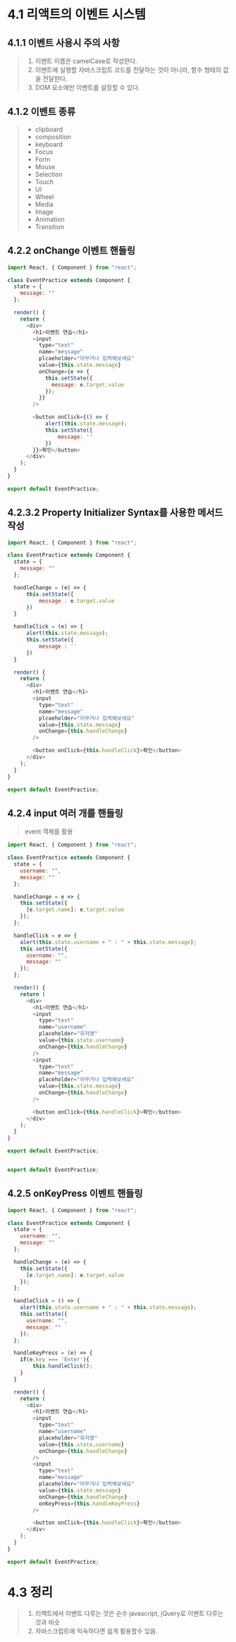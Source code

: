 # 4.1 리액트의 이벤트 시스템

## 4.1.1 이벤트 사용시 주의 사항
> 1. 이벤트 이름은 camelCase로 작성한다.
> 2. 이벤트에 실행할 자바스크립트 코드를 전달하는 것이 아니라, 함수 형태의 값을 전달한다.
> 3. DOM 요소에만 이벤트를 설정할 수 있다. 

## 4.1.2 이벤트 종류
> - clipboard
> - composition
> - keyboard
> - Focus 
> - Form
> - Mouse
> - Selection
> - Touch
> - UI
> - Wheel
> - Media
> - Image
> - Animation
> - Transition

## 4.2.2 onChange 이벤트 핸들링
```js
import React, { Component } from "react";

class EventPractice extends Component {
  state = {
    message: ""
  };

  render() {
    return (
      <div>
        <h1>이벤트 연습</h1>
        <input
          type="text"
          name="message"
          plcaeholder="아무거나 입력해보세요"
          value={this.state.message}
          onChange={e => {
            this.setState({
              message: e.target.value
            });
          }}
        />

        <button onClick={() => {
            alert(this.state.message);
            this.setState({
                message: ''
            })
        }}>확인</button>
      </div>
    );
  }
}

export default EventPractice;
```

## 4.2.3.2 Property Initializer Syntax를 사용한 메서드 작성
```js
import React, { Component } from "react";

class EventPractice extends Component {
  state = {
    message: ""
  };

  handleChange = (e) => {
      this.setState({
          message : e.target.value
      })
  }

  handleClick = (e) => {
      alert(this.state.message);
      this.setState({
          message : ''
      })
  }

  render() {
    return (
      <div>
        <h1>이벤트 연습</h1>
        <input
          type="text"
          name="message"
          plcaeholder="아무거나 입력해보세요"
          value={this.state.message}
          onChange={this.handleChange}
        />

        <button onClick={this.handleClick}>확인</button>
      </div>
    );
  }
}

export default EventPractice;
```

## 4.2.4 input 여러 개를 핸들링
> event 객체를 활용
```js
import React, { Component } from "react";

class EventPractice extends Component {
  state = {
    username: "",
    message: ""
  };

  handleChange = e => {
    this.setState({
      [e.target.name]: e.target.value
    });
  };

  handleClick = e => {
    alert(this.state.username + " : " + this.state.message);
    this.setState({
      username: "",
      message: ""
    });
  };

  render() {
    return (
      <div>
        <h1>이벤트 연습</h1>
        <input
          type="text"
          name="username"
          placeholder="유저명"
          value={this.state.username}
          onChange={this.handleChange}
        />
        <input
          type="text"
          name="message"
          placeholder="아무거나 입력해보세요"
          value={this.state.message}
          onChange={this.handleChange}
        />

        <button onClick={this.handleClick}>확인</button>
      </div>
    );
  }
}

export default EventPractice;


export default EventPractice;
```

## 4.2.5 onKeyPress 이벤트 핸들링
```js
import React, { Component } from "react";

class EventPractice extends Component {
  state = {
    username: "",
    message: ""
  };

  handleChange = (e) => {
    this.setState({
      [e.target.name]: e.target.value
    });
  };

  handleClick = () => {
    alert(this.state.username + " : " + this.state.message);
    this.setState({
      username: "",
      message: ""
    });
  };

  handleKeyPress = (e) => {
    if(e.key === 'Enter'){
        this.handleClick();
    }
  }

  render() {
    return (
      <div>
        <h1>이벤트 연습</h1>
        <input
          type="text"
          name="username"
          placeholder="유저명"
          value={this.state.username}
          onChange={this.handleChange}
        />
        <input
          type="text"
          name="message"
          placeholder="아무거나 입력해보세요"
          value={this.state.message}
          onChange={this.handleChange}
          onKeyPress={this.handleKeyPress}
        />

        <button onClick={this.handleClick}>확인</button>
      </div>
    );
  }
}

export default EventPractice;
```

# 4.3 정리
> 1. 리액트에서 이벤트 다루는 것은 순수 javascript, jQuery로 이벤트 다루는 것과 비슷
> 2. 자바스크립트에 익숙하다면 쉽게 활용할수 있음.